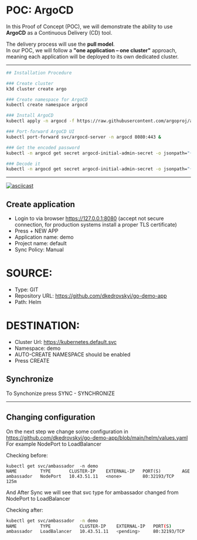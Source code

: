 # POC: ArgoCD

In this Proof of Concept (POC), we will demonstrate the ability to use **ArgoCD** as a Continuous Delivery (CD) tool.

The delivery process will use the **pull model**.  
In our POC, we will follow a **"one application – one cluster"** approach, meaning each application will be deployed to its own dedicated cluster.

---

```bash
## Installation Procedure

### Create cluster
k3d cluster create argo

### Create namespace for ArgoCD
kubectl create namespace argocd

### Install ArgoCD
kubectl apply -n argocd -f https://raw.githubusercontent.com/argoproj/argo-cd/stable/manifests/install.yaml

### Port-forward ArgoCD UI
kubectl port-forward svc/argocd-server -n argocd 8080:443 &

### Get the encoded password
kubectl -n argocd get secret argocd-initial-admin-secret -o jsonpath="{.data.password}"

### Decode it
kubectl -n argocd get secret argocd-initial-admin-secret -o jsonpath="{.data.password}" | base64 -d; echo
```

---

[![asciicast](https://asciinema.org/a/y3OBD47uK0y7fMPLeFa5weWpO.svg)](https://asciinema.org/a/y3OBD47uK0y7fMPLeFa5weWpO)

## Create application

- Login to via browser https://127.0.0.1:8080 (accept not secure connection, for production systems install a proper TLS certificate)
- Press + NEW APP
- Application name: demo
- Project name: default
- Sync Policy: Manual

# SOURCE:
- Type: GIT 
- Repository URL: https://github.com/dkedrovskyi/go-demo-app
- Path: Helm 

# DESTINATION:
- Cluster Url: https://kubernetes.default.svc
- Namespace: demo 
- AUTO-CREATE NAMESPACE should be enabled 
- Press CREATE

## Synchronize

To Synchonize press SYNC - SYNCHRONIZE

---

## Changing configuration 
On the next step we change some configuration in 
https://github.com/dkedrovskyi/go-demo-app/blob/main/helm/values.yaml
For example
NodePort to LoadBalancer

Checking before:
```
kubectl get svc/ambassador  -n demo 
NAME         TYPE       CLUSTER-IP    EXTERNAL-IP   PORT(S)        AGE
ambassador   NodePort   10.43.51.11   <none>        80:32193/TCP   125m
```

And After Sync we will see that svc type for ambassador changed from NodePort to LoadBalancer

Checking after:

```bash
kubectl get svc/ambassador  -n demo                                                                                                         
NAME         TYPE           CLUSTER-IP    EXTERNAL-IP   PORT(S)        AGE                                                                                                  
ambassador   LoadBalancer   10.43.51.11   <pending>     80:32193/TCP   116m
```
